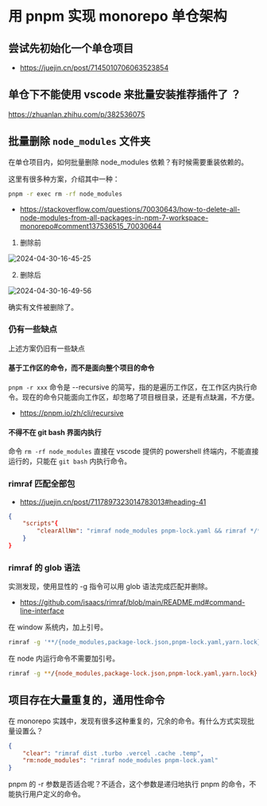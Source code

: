 # 用 pnpm 实现 monorepo 单仓架构

## 尝试先初始化一个单仓项目

- https://juejin.cn/post/7145010706063523854

## 单仓下不能使用 vscode 来批量安装推荐插件了 ？

https://zhuanlan.zhihu.com/p/382536075

## 批量删除 `node_modules` 文件夹

在单仓项目内，如何批量删除 node_modules 依赖？有时候需要重装依赖的。

这里有很多种方案，介绍其中一种：

```bash
pnpm -r exec rm -rf node_modules
```

- https://stackoverflow.com/questions/70030643/how-to-delete-all-node-modules-from-all-packages-in-npm-7-workspace-monorepo#comment137536515_70030644

1. 删除前

![2024-04-30-16-45-25](https://gh-img-store.ruan-cat.com/img/2024-04-30-16-45-25.png)

2. 删除后

![2024-04-30-16-49-56](https://gh-img-store.ruan-cat.com/img/2024-04-30-16-49-56.png)

确实有文件被删除了。

### 仍有一些缺点

上述方案仍旧有一些缺点

#### 基于工作区的命令，而不是面向整个项目的命令

`pnpm -r xxx` 命令是 --recursive 的简写，指的是遍历工作区，在工作区内执行命令。现在的命令只能面向工作区，却忽略了项目根目录，还是有点缺漏，不方便。

- https://pnpm.io/zh/cli/recursive

#### 不得不在 git bash 界面内执行

命令 `rm -rf node_modules` 直接在 vscode 提供的 powershell 终端内，不能直接运行的，只能在 `git bash` 内执行命令。

### rimraf 匹配全部包

- https://juejin.cn/post/7117897323014783013#heading-41

```json
{
	"scripts"{
		"clearAllNm": "rimraf node_modules pnpm-lock.yaml && rimraf */**/node_modules"
	}
}
```

### rimraf 的 glob 语法

实测发现，使用显性的 -g 指令可以用 glob 语法完成匹配并删除。

- https://github.com/isaacs/rimraf/blob/main/README.md#command-line-interface

在 window 系统内，加上引号。

```bash
rimraf -g '**/{node_modules,package-lock.json,pnpm-lock.yaml,yarn.lock}'
```

在 node 内运行命令不需要加引号。

```bash
rimraf -g **/{node_modules,package-lock.json,pnpm-lock.yaml,yarn.lock}
```

## 项目存在大量重复的，通用性命令

在 monorepo 实践中，发现有很多这种重复的，冗余的命令。有什么方式实现批量设置么？

```json
{
	"clear": "rimraf dist .turbo .vercel .cache .temp",
	"rm:node_modules": "rimraf node_modules pnpm-lock.yaml"
}
```

pnpm 的 -r 参数是否适合呢？不适合，这个参数是递归地执行 pnpm 的命令，不能执行用户定义的命令。
